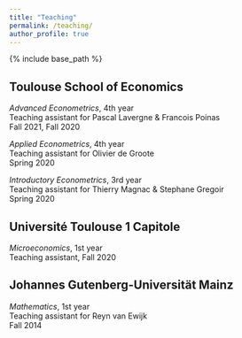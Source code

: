 ```yaml
---
title: "Teaching"
permalink: /teaching/
author_profile: true
---
```


{% include base_path %}


## Toulouse School of Economics

*Advanced Econometrics*, 4th year  
Teaching assistant for Pascal Lavergne & Francois Poinas  
Fall 2021, Fall 2020  

*Applied Econometrics*, 4th year  
Teaching assistant for Olivier de Groote  
Spring 2020

*Introductory Econometrics*, 3rd year  
Teaching assistant for Thierry Magnac & Stephane Gregoir  
Spring 2020


## Université Toulouse 1 Capitole

*Microeconomics*, 1st year  
Teaching assistant, Fall 2020


## Johannes Gutenberg-Universität Mainz

*Mathematics*, 1st year  
Teaching assistant for Reyn van Ewijk  
Fall 2014